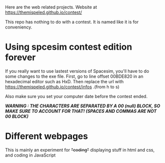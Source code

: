 Here are the web related projects. Website at https://themispeled.github.io/contest/

This repo has nothing to do with a contest. It is named like it is for conveniency.

# Using spcesim contest edition forever
If you really want to use lastest versions of Spacesim, you'll have to do some changes to the exe file. First, go to line offset 00BDE820 in an hexadecimal editor such as HxD. Then replace the url with https://themispeled.github.io/contest/infos .(from h to s)

Also make sure you set your computer date before the contest ended.

***WARNING : THE CHARACTERS ARE SEPARATED BY A 00 (null) BLOCK, SO MAKE SURE TO ACCOUNT FOR THAT! (SPACES AND COMMAS ARE NOT 00 BLOCK)***

# Different webpages
This is mainly an experiment for ~~"coding"~~ displaying stuff in html and css, and coding in JavaScript
